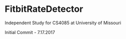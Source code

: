 # FitbitRateDetector

Independent Study for CS4085 at University of Missouri

Initial Commit - 7.17.2017
